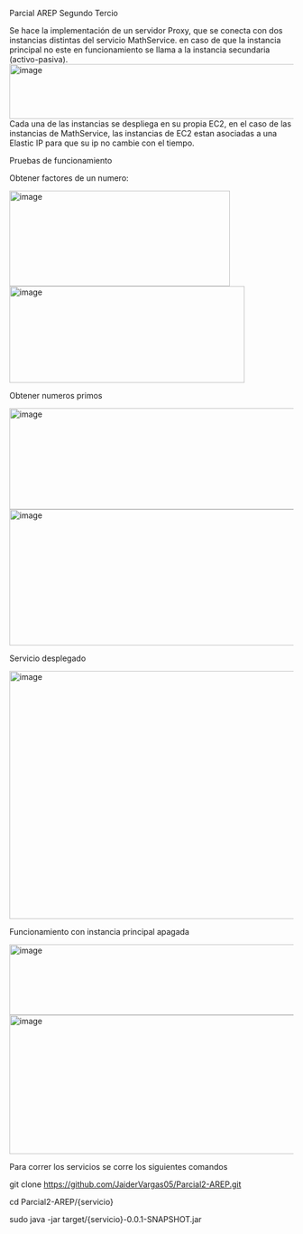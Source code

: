 Parcial AREP Segundo Tercio

Se hace la implementación de un servidor Proxy, que se conecta con dos instancias 
distintas del servicio MathService. en caso de que la instancia principal no este en 
funcionamiento se llama a la instancia secundaria (activo-pasiva).
<img width="1628" height="97" alt="image" src="https://github.com/user-attachments/assets/95c52d76-48ce-47d0-b067-a7fde3efc72b" />
Cada una de las instancias se despliega en su propia EC2, en el caso de las instancias de 
MathService, las instancias de EC2 estan asociadas a una Elastic IP para que su
ip no cambie con el tiempo.

Pruebas de funcionamiento

Obtener factores de un numero:

<img width="391" height="169" alt="image" src="https://github.com/user-attachments/assets/7519d181-351a-44c7-a5a3-5b91d87dccb4" />

<img width="417" height="171" alt="image" src="https://github.com/user-attachments/assets/349f5703-51c8-4461-b677-258aa7afabdd" />

Obtener numeros primos

<img width="832" height="179" alt="image" src="https://github.com/user-attachments/assets/9cb79246-49cb-4752-992b-fa80522ad77c" />

<img width="1162" height="241" alt="image" src="https://github.com/user-attachments/assets/3a9128c9-f03b-43c2-b9f4-44b995de9a55" />

Servicio desplegado

<img width="1122" height="439" alt="image" src="https://github.com/user-attachments/assets/f6189dde-1840-4fcc-8a57-8afe7923437b" />

Funcionamiento con instancia principal apagada

<img width="1636" height="125" alt="image" src="https://github.com/user-attachments/assets/c42c26c3-257b-4d90-8a17-ae3eeffe002e" />

<img width="527" height="246" alt="image" src="https://github.com/user-attachments/assets/e9f334ad-411d-4a6c-9e9e-73034d9ec2a8" />

Para correr los servicios se corre los siguientes comandos

git clone https://github.com/JaiderVargas05/Parcial2-AREP.git

cd Parcial2-AREP/{servicio}

sudo java -jar target/{servicio}-0.0.1-SNAPSHOT.jar




